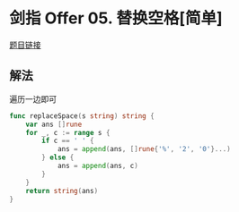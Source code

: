 # 剑指 Offer 05. 替换空格[简单]

[题目链接](https://leetcode-cn.com/problems/ti-huan-kong-ge-lcof/)

## 解法
遍历一边即可
```go
func replaceSpace(s string) string {
    var ans []rune
    for _, c := range s {
        if c == ' ' {
            ans = append(ans, []rune{'%', '2', '0'}...)
        } else {
            ans = append(ans, c)
        }
    }
    return string(ans)
}
```